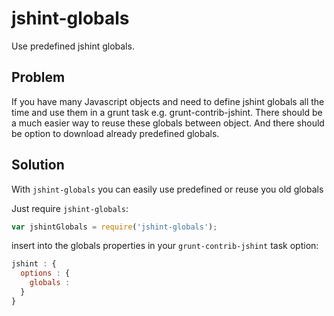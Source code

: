 jshint-globals
==============
Use predefined jshint globals. 

## Problem
If you have many Javascript objects and need to define jshint globals all the time and use them in a grunt task e.g. grunt-contrib-jshint. There should be a much easier way to reuse these globals between object. And there should be option to download already predefined globals.

## Solution
With `jshint-globals` you can easily use predefined or reuse you old globals

Just require `jshint-globals`:
```javascript
var jshintGlobals = require('jshint-globals');
```
insert into the globals properties in your `grunt-contrib-jshint` task option:

```javascript
jshint : {
  options : {
    globals : 
  }
}
```
